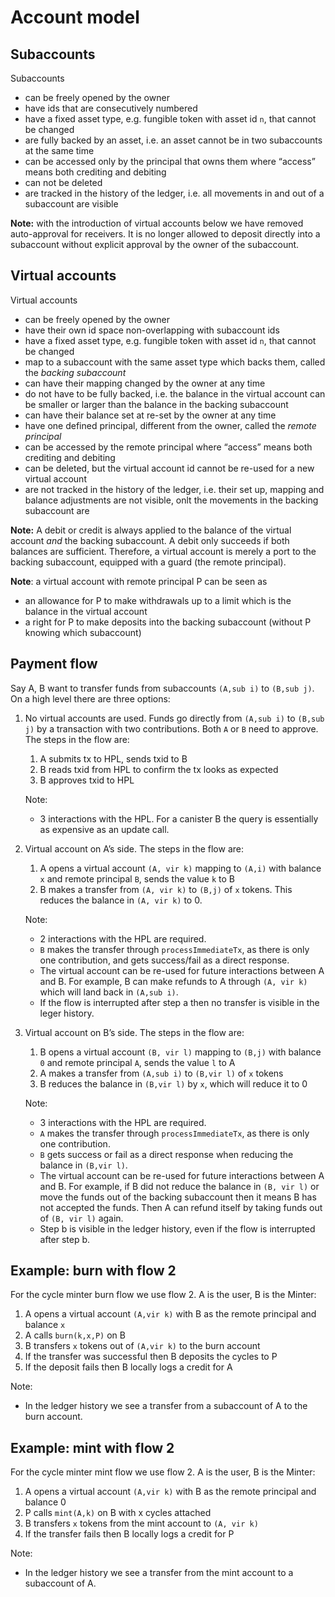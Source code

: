 # Account model

## Subaccounts

Subaccounts 

- can be freely opened by the owner
- have ids that are consecutively numbered
- have a fixed asset type, e.g. fungible token with asset id `n`, that cannot be changed
- are fully backed by an asset, i.e. an asset cannot be in two subaccounts at the same time
- can be accessed only by the principal that owns them where “access” means both crediting and debiting
- can not be deleted
- are tracked in the history of the ledger, i.e. all movements in and out of a subaccount are visible

**Note:** with the introduction of virtual accounts below we have removed auto-approval for receivers. It is no longer allowed to deposit directly into a subaccount without explicit approval by the owner of the subaccount. 

## Virtual accounts

Virtual accounts

- can be freely opened by the owner
- have their own id space non-overlapping with subaccount ids
- have a fixed asset type, e.g. fungible token with asset id `n`, that cannot be changed
- map to a subaccount with the same asset type which backs them, called the *backing subaccount*
- can have their mapping changed by the owner at any time
- do not have to be fully backed, i.e. the balance in the virtual account can be smaller or larger than the balance in the backing subaccount
- can have their balance set at re-set by the owner at any time
- have one defined principal, different from the owner, called the *remote principal*
- can be accessed by the remote principal where “access” means both crediting and debiting
- can be deleted, but the virtual account id cannot be re-used for a new virtual account
- are not tracked in the history of the ledger, i.e. their set up, mapping and balance adjustments are not visible, onlt the movements in the backing subaccount are

**Note:** A debit or credit is always applied to the balance of the virtual account *and* the backing subaccount. A debit only succeeds if both balances are sufficient. Therefore, a virtual account is merely a port to the backing subaccount, equipped with a guard (the remote principal). 

**Note**: a virtual account with remote principal P can be seen as

- an allowance for P to make withdrawals up to a limit which is the balance in the virtual account
- a right for P to make deposits into the backing subaccount (without P knowing which subaccount)

## Payment flow

Say A, B want to transfer funds from subaccounts  `(A,sub i)` to `(B,sub j)`. On a high level there are three options:

1. No virtual accounts are used. Funds go directly from `(A,sub i)` to `(B,sub j)` by a transaction with two contributions. Both `A` or `B` need to approve. The steps in the flow are:
    1. A submits tx to HPL, sends txid to B
    2. B reads txid from HPL to confirm the tx looks as expected
    3. B approves txid to HPL
    
    Note: 
    
    - 3 interactions with the HPL. For a canister B the query is essentially as expensive as an update call.
2. Virtual account on A’s side. The steps in the flow are:
    1. A opens a virtual account `(A, vir k)` mapping to `(A,i)` with balance `x` and remote principal `B`, sends the value `k` to B
    2. B makes a transfer from `(A, vir k)` to `(B,j)` of `x` tokens. This reduces the balance in `(A, vir k)` to 0.
    
    Note: 
    
    - 2 interactions with the HPL are required.
    - `B` makes the transfer through `processImmediateTx`, as there is only one contribution, and gets success/fail as a direct response.
    - The virtual account can be re-used for future interactions between A and B. For example, B can make refunds to A through `(A, vir k)` which will land back in `(A,sub i)`.
    - If the flow is interrupted after step a then no transfer is visible in the leger history.
3. Virtual account on B’s side. The steps in the flow are:
    1. B opens a virtual account `(B, vir l)` mapping to `(B,j)` with balance `0` and remote principal `A`, sends the value `l` to A
    2. A makes a transfer from `(A,sub i)` to `(B,vir l)` of `x` tokens
    3. B reduces the balance in  `(B,vir l)` by `x`, which will reduce it to 0
    
    Note:
    
    - 3 interactions with the HPL are required.
    - `A` makes the transfer through `processImmediateTx`, as there is only one contribution.
    - `B` gets success or fail as a direct response when reducing the balance in `(B,vir l)`.
    - The virtual account can be re-used for future interactions between A and B. For example, if B did not reduce the balance in  `(B, vir l)` or move the funds out of the backing subaccount then it means B has not accepted the funds. Then A can refund itself by taking funds out of  `(B, vir l)` again.
    - Step b is visible in the ledger history, even if the flow is interrupted after step b.

## Example: burn with flow 2

For the cycle minter burn flow we use flow 2. A is the user, B is the Minter:

1. A opens a virtual account `(A,vir k)` with B as the remote principal and balance `x`
2. A calls `burn(k,x,P)` on B
3. B transfers `x` tokens out of `(A,vir k)` to the burn account
4. If the transfer was successful then B deposits the cycles to P
5. If the deposit fails then B locally logs a credit for A 

Note:

- In the ledger history we see a transfer from a subaccount of A to the burn account.

## Example: mint with flow 2

For the cycle minter mint flow we use flow 2. A is the user, B is the Minter:

1. A opens a virtual account `(A,vir k)` with B as the remote principal and balance 0
2. P calls `mint(A,k)` on B with x cycles attached
3. B transfers `x` tokens from the mint account to `(A, vir k)`
4. If the transfer fails then B locally logs a credit for P

Note:

- In the ledger history we see a transfer from the mint account to a subaccount of A.
